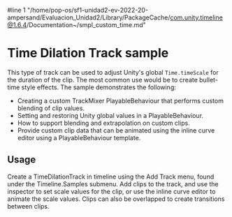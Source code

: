 #line 1 "/home/pop-os/sf1-unidad2-ev-2022-20-ampersand/Evaluacion_Unidad2/Library/PackageCache/com.unity.timeline@1.6.4/Documentation~/smpl_custom_time.md"
# Time Dilation Track sample

This type of track can be used to adjust Unity's global `Time.timeScale` for the duration of the clip. The most common use would be to create bullet-time style effects. The sample demonstrates the following:

* Creating a custom TrackMixer PlayableBehaviour that performs custom blending of clip values.
* Setting and restoring Unity global values in a PlayableBehaviour.
* How to support blending and extrapolation on custom clips.
* Provide custom clip data that can be animated using the inline curve editor using a PlayableBehaviour template.

## Usage

Create a TimeDilationTrack in timeline using the Add Track menu, found under the Timeline.Samples submenu. Add clips to the track, and use the inspector to set scale values for the clip, or use the inline curve editor to animate the scale values. Clips can also be overlapped to create transitions between clips.
